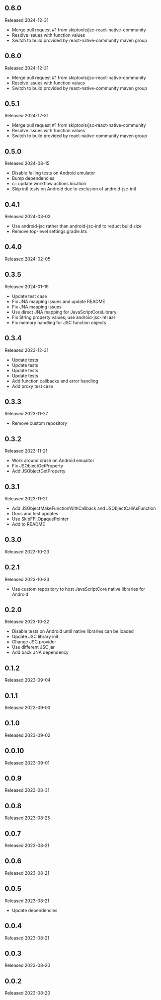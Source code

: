 ## 0.6.0

Released 2024-12-31

  - Merge pull request #1 from skiptools/jsc-react-native-community
  - Resolve issues with function values
  - Switch to build provided by react-native-community maven group

## 0.6.0

Released 2024-12-31

  - Merge pull request #1 from skiptools/jsc-react-native-community
  - Resolve issues with function values
  - Switch to build provided by react-native-community maven group

## 0.5.1

Released 2024-12-31

  - Merge pull request #1 from skiptools/jsc-react-native-community
  - Resolve issues with function values
  - Switch to build provided by react-native-community maven group

## 0.5.0

Released 2024-08-15

  - Disable failing tests on Android emulator
  - Bump dependencies
  - ci: update workflow actions location
  - Skip intl tests on Android due to exclusion of android-jsc-intl

## 0.4.1

Released 2024-03-02

  - Use android-jsc rather than android-jsc-intl to reduct build size
  - Remove top-level settings.gradle.kts

## 0.4.0

Released 2024-02-05


## 0.3.5

Released 2024-01-19

  - Update test case
  - Fix JNA mapping issues and update README
  - Fix JNA mapping issues
  - Use direct JNA mapping for JavaScriptCoreLibrary
  - Fix String property values; use android-jsc-intl aar
  - Fix memory handling for JSC function objects

## 0.3.4

Released 2023-12-31

  - Update tests
  - Update tests
  - Update tests
  - Update tests
  - Add function callbacks and error handling
  - Add proxy test case

## 0.3.3

Released 2023-11-27

  - Remove custom repository

## 0.3.2

Released 2023-11-21

  - Work around crash on Android emualtor
  - Fix JSObjectGetProperty
  - Add JSObjectGetProperty

## 0.3.1

Released 2023-11-21

  - Add JSObjectMakeFunctionWithCallback and JSObjectCallAsFunction
  - Docs and test updates
  - Use SkipFFI.OpaquePointer
  - Add to README

## 0.3.0

Released 2023-10-23


## 0.2.1

Released 2023-10-23

  - Use custom repository to host JavaScriptCore native libraries for Android

## 0.2.0

Released 2023-10-22

  - Disable tests on Android until native libraries can be loaded
  - Update JSC library init
  - Change JSC provider
  - Use different JSC jar
  - Add back JNA dependency

## 0.1.2

Released 2023-09-04


## 0.1.1

Released 2023-09-03


## 0.1.0

Released 2023-09-02


## 0.0.10

Released 2023-09-01


## 0.0.9

Released 2023-08-31


## 0.0.8

Released 2023-08-25


## 0.0.7

Released 2023-08-21


## 0.0.6

Released 2023-08-21


## 0.0.5

Released 2023-08-21

  - Update dependencies

## 0.0.4

Released 2023-08-21


## 0.0.3

Released 2023-08-20


## 0.0.2

Released 2023-08-20


